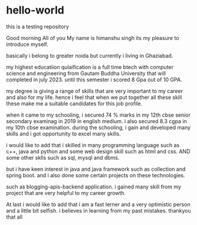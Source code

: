 # hello-world
this is a testing repository

Good morning All of you
My name is himanshu singh
its my pleasure to introduce myself.

basically i belong to greater noida but currently i living in Ghaziabad.

my highest educatiion qulaification is a full time btech with computer science and engineering  from Gautam Buddha University that will completed in july 2023. until this semester i scored 8 Gpa out of 10 GPA.

my degree is giving a range of skills that are very important to my career and also for my life.
hence  i feel that when we put together all these skill these make me a suitable candidates for this job profile.

when it came to my schooling, i secured 74 % marks in my 12th cbse senior secondary examinag in 2019 in english medium.
i also secured 8.3 cgpa in my 10th cbse examination.
during the schooling, i gain and developed many skills and i got opportunity to excel many skills.

i would like to add that i skilled in many programming language such as c++, java and python and some web design skill such as html and css.
AND some other sklls such as sql, mysql and dbms.

but i have keen interest in java and java framework such as collection and spring boot.
and i also done some certain  projects on these technologies.

such as blogging-apis-backend application.
i gained many skill from my project that are very helpful to my career growth.

At last i would like to add that i am a fast lerner and a very optimistic person and a little bit selfish.
i believes in learning from my past mistakes.
thankyou
that all




